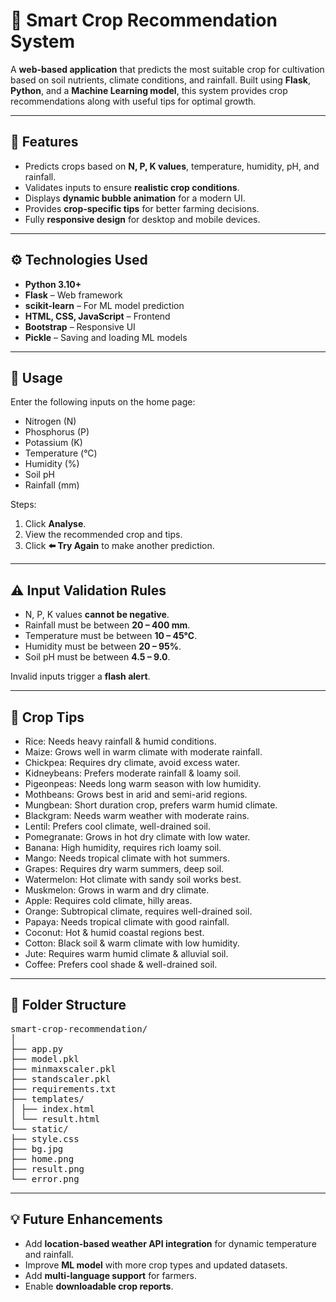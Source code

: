 # 🌱 Smart Crop Recommendation System

A **web-based application** that predicts the most suitable crop for cultivation based on soil nutrients, climate conditions, and rainfall. Built using **Flask**, **Python**, and a **Machine Learning model**, this system provides crop recommendations along with useful tips for optimal growth.  

---

## 🚀 Features

- Predicts crops based on **N, P, K values**, temperature, humidity, pH, and rainfall.  
- Validates inputs to ensure **realistic crop conditions**.  
- Displays **dynamic bubble animation** for a modern UI.  
- Provides **crop-specific tips** for better farming decisions.  
- Fully **responsive design** for desktop and mobile devices.  

---

## ⚙️ Technologies Used

- **Python 3.10+**  
- **Flask** – Web framework  
- **scikit-learn** – For ML model prediction  
- **HTML, CSS, JavaScript** – Frontend  
- **Bootstrap** – Responsive UI  
- **Pickle** – Saving and loading ML models  

---

## 📝 Usage

Enter the following inputs on the home page:

- Nitrogen (N)  
- Phosphorus (P)  
- Potassium (K)  
- Temperature (°C)  
- Humidity (%)  
- Soil pH  
- Rainfall (mm)  

Steps:

1. Click **Analyse**.  
2. View the recommended crop and tips.  
3. Click **⬅️ Try Again** to make another prediction.  

---

## ⚠️ Input Validation Rules

- N, P, K values **cannot be negative**.  
- Rainfall must be between **20 – 400 mm**.  
- Temperature must be between **10 – 45°C**.  
- Humidity must be between **20 – 95%**.  
- Soil pH must be between **4.5 – 9.0**.  

Invalid inputs trigger a **flash alert**.

---

## 🌾 Crop Tips

- Rice: Needs heavy rainfall & humid conditions.  
- Maize: Grows well in warm climate with moderate rainfall.  
- Chickpea: Requires dry climate, avoid excess water.  
- Kidneybeans: Prefers moderate rainfall & loamy soil.  
- Pigeonpeas: Needs long warm season with low humidity.  
- Mothbeans: Grows best in arid and semi-arid regions.  
- Mungbean: Short duration crop, prefers warm humid climate.  
- Blackgram: Needs warm weather with moderate rains.  
- Lentil: Prefers cool climate, well-drained soil.  
- Pomegranate: Grows in hot dry climate with low water.  
- Banana: High humidity, requires rich loamy soil.  
- Mango: Needs tropical climate with hot summers.  
- Grapes: Requires dry warm summers, deep soil.  
- Watermelon: Hot climate with sandy soil works best.  
- Muskmelon: Grows in warm and dry climate.  
- Apple: Requires cold climate, hilly areas.  
- Orange: Subtropical climate, requires well-drained soil.  
- Papaya: Needs tropical climate with good rainfall.  
- Coconut: Hot & humid coastal regions best.  
- Cotton: Black soil & warm climate with low humidity.  
- Jute: Requires warm humid climate & alluvial soil.  
- Coffee: Prefers cool shade & well-drained soil.

---

## 📂 Folder Structure
<pre>
smart-crop-recommendation/
│
├── app.py
├── model.pkl
├── minmaxscaler.pkl
├── standscaler.pkl
├── requirements.txt
├── templates/
│ ├── index.html
│ └── result.html
└── static/
├── style.css
├── bg.jpg
├── home.png
├── result.png
└── error.png
</pre>
---

## 💡 Future Enhancements

- Add **location-based weather API integration** for dynamic temperature and rainfall.  
- Improve **ML model** with more crop types and updated datasets.  
- Add **multi-language support** for farmers.  
- Enable **downloadable crop reports**.
